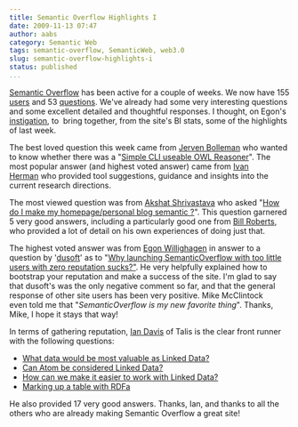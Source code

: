 ```yaml
---
title: Semantic Overflow Highlights I
date: 2009-11-13 07:47
author: aabs
category: Semantic Web
tags: semantic-overflow, SemanticWeb, web3.0
slug: semantic-overflow-highlights-i
status: published
...
```


[Semantic Overflow](http://www.semanticoverflow.com/) has been active for a couple of weeks. We now have 155 [users](http://www.semanticoverflow.com/users) and 53 [questions](http://www.semanticoverflow.com/questions). We've already had some very interesting questions and some excellent detailed and thoughtful responses. I thought, on Egon's [instigation](http://www.semanticoverflow.com/questions/245/who-set-up-this-website-and-how-can-we-reach-him-her), to  bring together, from the site's BI stats, some of the highlights of last week.

The best loved question this week came from [Jerven Bolleman](http://www.semanticoverflow.com/users/12/jerven) who wanted to know whether there was a "[Simple CLI useable OWL Reasoner](http://www.semanticoverflow.com/questions/235/simple-cli-useable-owl-reasoner)". The most popular answer (and highest voted answer) came from [Ivan Herman](http://www.semanticoverflow.com/users/140/ivan) who provided tool suggestions, guidance and insights into the current research directions.

The most viewed question was from [Akshat Shrivastava](http://www.semanticoverflow.com/users/79/patternexon) who asked "[How do I make my homepage/personal blog semantic ?](http://www.semanticoverflow.com/questions/228/how-do-i-make-my-homepage-personal-blog-semantic)". This question garnered 5 very good answers, including a particularly good one from [Bill Roberts](http://www.semanticoverflow.com/users/69/billroberts), who provided a lot of detail on his own experiences of doing just that.

The highest voted answer was from [Egon Willighagen](http://www.semanticoverflow.com/users/103/egon-willighagen) in answer to a question by '[dusoft](http://www.semanticoverflow.com/users/61/dusoft)' as to "[Why launching SemanticOverflow with too little users with zero reputation sucks?"](http://www.semanticoverflow.com/questions/203/why-launching-semanticoverflow-with-too-little-users-with-zero-reputation-sucks). He very helpfully explained how to bootstrap your reputation and make a success of the site. I'm glad to say that dusoft's was the only negative comment so far, and that the general response of other site users has been very positive. Mike McClintock even told me that "*SemanticOverflow is my new favorite thing*". Thanks, Mike, I hope it stays that way!

In terms of gathering reputation, [Ian Davis](http://www.semanticoverflow.com/users/56/ian-davis) of Talis is the clear front runner with the following questions:

-   [What data would be most valuable as Linked Data?](http://www.semanticoverflow.com/questions/64/what-data-would-be-most-valuable-as-linked-data)
-   [Can Atom be considered Linked Data?](http://www.semanticoverflow.com/questions/193/can-atom-be-considered-linked-data)
-   [How can we make it easier to work with Linked Data?](http://www.semanticoverflow.com/questions/94/how-can-we-make-it-easier-to-work-with-linked-data)
-   [Marking up a table with RDFa](http://www.semanticoverflow.com/questions/182/marking-up-a-table-with-rdfa)

He also provided 17 very good answers. Thanks, Ian, and thanks to all the others who are already making Semantic Overflow a great site!
